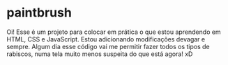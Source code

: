 # paintbrush 
Oi! Esse é um projeto para colocar em prática o que estou aprendendo em HTML, CSS e JavaScript. Estou adicionando modificações devagar e sempre.
Algum dia esse código vai me permitir fazer todos os tipos de rabiscos, numa tela muito menos suspeita do que está agora! xD
